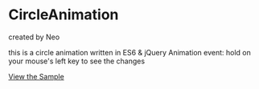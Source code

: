 # CircleAnimation

created by Neo

this is a circle animation written in ES6 & jQuery
Animation event: hold on your mouse's left key to see the changes

<a href="http://www.im-neo.com/circleAnimation/index.html">View the Sample</a>
